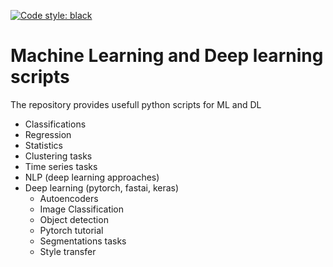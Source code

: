 [![Code style: black](https://img.shields.io/badge/code%20style-black-000000.svg)](https://github.com/psf/black)

# Machine Learning and Deep learning scripts
The repository provides usefull python scripts for ML and DL

* Classifications
* Regression
* Statistics
* Clustering tasks
* Time series tasks
* NLP (deep learning approaches)
* Deep learning (pytorch, fastai, keras)
  * Autoencoders
  * Image Classification
  * Object detection
  * Pytorch tutorial
  * Segmentations tasks
  * Style transfer 